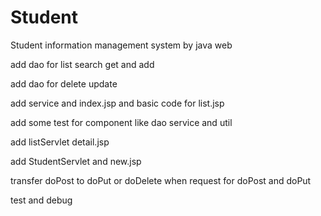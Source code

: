 # Student
Student information management system by java web

add dao for list search get and add

add dao for delete update

add service and index.jsp and basic code for list.jsp

add some test for component like dao service and util

add listServlet detail.jsp

add StudentServlet and new.jsp

transfer doPost to doPut or doDelete when request for doPost and doPut

test and debug
